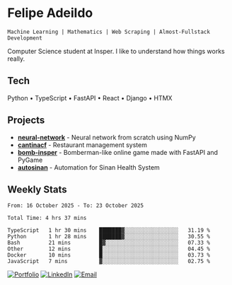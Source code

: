 # Felipe Adeildo

```
Machine Learning | Mathematics | Web Scraping | Almost-Fullstack Development
```

Computer Science student at Insper. I like to understand how things works really.

## Tech
Python • TypeScript • FastAPI • React • Django • HTMX

## Projects
- **[neural-network](https://github.com/felipeadeildo/neural-network)** - Neural network from scratch using NumPy
- **[cantinacf](https://github.com/felipeadeildo/cantinacf)** - Restaurant management system
- **[bomb-insper](https://github.com/insper-dev/bomb)** - Bomberman-like online game made with FastAPI and PyGame 
- **[autosinan](https://github.com/felipeadeildo/autosinan)** - Automation for Sinan Health System

## Weekly Stats
<!--START_SECTION:waka-->

```ansi
From: 16 October 2025 - To: 23 October 2025

Total Time: 4 hrs 37 mins

TypeScript   1 hr 30 mins    ███████▓░░░░░░░░░░░░░░░░░   31.19 %
Python       1 hr 28 mins    ███████▓░░░░░░░░░░░░░░░░░   30.55 %
Bash         21 mins         █▓░░░░░░░░░░░░░░░░░░░░░░░   07.33 %
Other        12 mins         █░░░░░░░░░░░░░░░░░░░░░░░░   04.45 %
Docker       10 mins         █░░░░░░░░░░░░░░░░░░░░░░░░   03.73 %
JavaScript   7 mins          ▓░░░░░░░░░░░░░░░░░░░░░░░░   02.75 %
```

<!--END_SECTION:waka-->

[![Portfolio](https://img.shields.io/badge/felipeadeildo.com-FF6B6B?style=flat-square&logo=firefox&logoColor=white)](https://felipeadeildo.com)
[![LinkedIn](https://img.shields.io/badge/LinkedIn-0077B5?style=flat-square&logo=linkedin&logoColor=white)](https://linkedin.com/in/felipeadeildo)
[![Email](https://img.shields.io/badge/Email-D14836?style=flat-square&logo=gmail&logoColor=white)](mailto:contato@felipeadeildo.com)
